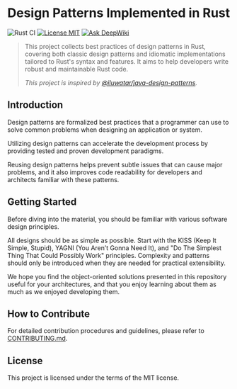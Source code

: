 # Design Patterns Implemented in Rust

![Rust CI](https://github.com/Levio-z/rust-design-patterns/workflows/Rust%20CI/badge.svg)
[![License MIT](https://img.shields.io/badge/license-MIT-blue.svg)](https://raw.githubusercontent.com/Levio-z/rust-design-patterns/master/LICENSE.md)
[![Ask DeepWiki](https://deepwiki.com/badge.svg)](https://deepwiki.com/Levio-z/rust-design-patterns)

> This project collects best practices of design patterns in Rust, covering both classic design patterns and idiomatic implementations tailored to Rust's syntax and features. It aims to help developers write robust and maintainable Rust code.
>
> _This project is inspired by [@iluwatar/java-design-patterns](https://github.com/iluwatar/java-design-patterns)._

## Introduction

Design patterns are formalized best practices that a programmer can use to solve common problems when designing an application or system.

Utilizing design patterns can accelerate the development process by providing tested and proven development paradigms.

Reusing design patterns helps prevent subtle issues that can cause major problems, and it also improves code readability for developers and architects familiar with these patterns.

## Getting Started

Before diving into the material, you should be familiar with various software design principles.

All designs should be as simple as possible. Start with the KISS (Keep It Simple, Stupid), YAGNI (You Aren’t Gonna Need It), and "Do The Simplest Thing That Could Possibly Work" principles. Complexity and patterns should only be introduced when they are needed for practical extensibility.

We hope you find the object-oriented solutions presented in this repository useful for your architectures, and that you enjoy learning about them as much as we enjoyed developing them.

## How to Contribute

For detailed contribution procedures and guidelines, please refer to [CONTRIBUTING.md](CONTRIBUTING.md).

## License

This project is licensed under the terms of the MIT license.